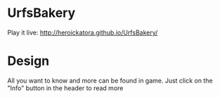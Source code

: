 # UrfsBakery

Play it live: http://heroickatora.github.io/UrfsBakery/

# Design

All you want to know and more can be found in game. Just click on the "Info" button in the header to read more
